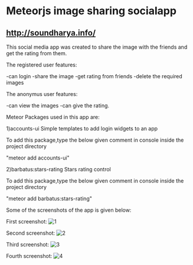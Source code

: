 # Meteorjs image sharing socialapp

## http://soundharya.info/

This social media app was created to share the image with the friends and get the rating from them.

The registered user features: 

-can login 
-share the image
-get rating from friends
-delete the required images

The anonymus user features:

-can view the images
-can give the rating.

Meteor Packages used in this app are:

1)accounts-ui
Simple templates to add login widgets to an app

To add this package,type the below given comment in console inside the project directory

"meteor add accounts-ui"

2)barbatus:stars-rating
Stars rating control

To add this package,type the below given comment in console inside the project directory

"meteor add barbatus:stars-rating"

Some of the screenshots of the app is given below:

First screenshot:
![1](https://cloud.githubusercontent.com/assets/24657693/23849113/3e514b8e-0800-11e7-94b4-066b1f48dc0e.PNG)

Second screenshot:
![2](https://cloud.githubusercontent.com/assets/24657693/23849114/3e5d533e-0800-11e7-96c6-2a8ca3a4c15e.PNG)

Third screenshot:
![3](https://cloud.githubusercontent.com/assets/24657693/23849110/3e159260-0800-11e7-824c-5e795ea120cd.PNG)

Fourth screenshot:
![4](https://cloud.githubusercontent.com/assets/24657693/23849111/3e47f30e-0800-11e7-916a-eab92f184e99.PNG)





